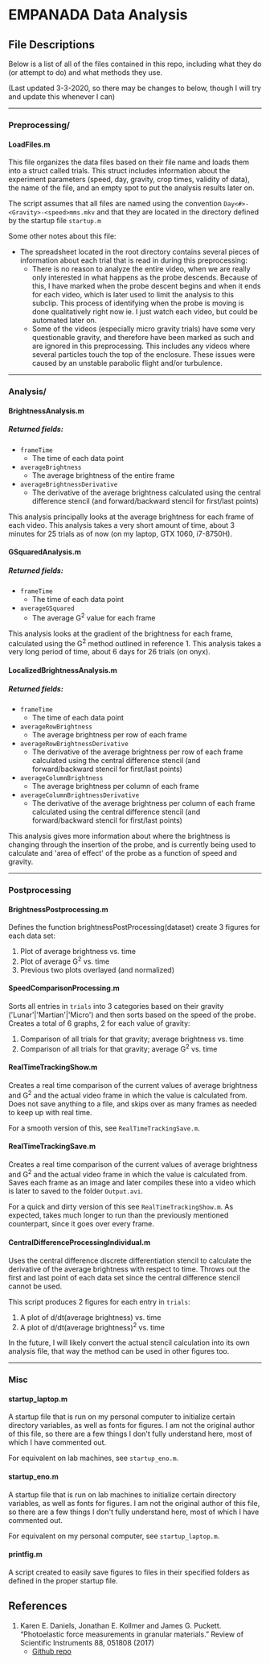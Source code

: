 # EMPANADA Data Analysis

## File Descriptions

Below is a list of all of the files contained in this repo, including what they do (or attempt to do) and what methods they use.

(Last updated 3-3-2020, so there may be changes to below, though I will try and update this whenever I can)

---
### Preprocessing/

#### LoadFiles.m

This file organizes the data files based on their file name and loads them into a struct called trials. This struct includes information about the experiment parameters (speed, day, gravity, crop times, validity of data), the name of the file, and an empty spot to put the analysis results later on.

The script assumes that all files are named using the convention `Day<#>-<Gravity>-<speed>mms.mkv` and that they are located in the directory defined by the startup file `startup.m`

Some other notes about this file:
- The spreadsheet located in the root directory contains several pieces of information about each trial that is read in during this preprocessing:
    - There is no reason to analyze the entire video, when we are really only interested in what happens as the probe descends. Because of this, I have marked when the probe descent begins and when it ends for each video, which is later used to limit the analysis to this subclip. This process of identifying when the probe is moving is done qualitatively right now ie. I just watch each video, but could be automated later on.
    - Some of the videos (especially micro gravity trials) have some very questionable gravity, and therefore have been marked as such and are ignored in this preprocessing. This includes any videos where several particles touch the top of the enclosure. These issues were caused by an unstable parabolic flight and/or turbulence.

---
### Analysis/

#### BrightnessAnalysis.m

##### Returned fields:
- `frameTime`
    - The time of each data point
- `averageBrightness`
    - The average brightness of the entire frame
- `averageBrightnessDerivative`
    - The derivative of the average brightness calculated using the central difference stencil (and forward/backward stencil for first/last points)

This analysis principally looks at the average brightness for each frame of each video. This analysis takes a very short amount of time, about 3 minutes for 25 trials as of now (on my laptop, GTX 1060, i7-8750H).

#### GSquaredAnalysis.m

##### Returned fields:
- `frameTime`
    - The time of each data point
- `averageGSquared`
    - The average G<sup>2</sup> value for each frame

This analysis looks at the gradient of the brightness for each frame, calculated using the G<sup>2</sup> method outlined in reference 1. This analysis takes a very long period of time, about 6 days for 26 trials (on onyx).

#### LocalizedBrightnessAnalysis.m

##### Returned fields:
- `frameTime`
    - The time of each data point
- `averageRowBrightness`
    - The average brightness per row of each frame
- `averageRowBrightnessDerivative`
    - The derivative of the average brightness per row of each frame calculated using the central difference stencil (and forward/backward stencil for first/last points)
- `averageColumnBrightness`
    - The average brightness per column of each frame
- `averageColumnBrightnessDerivative`
    - The derivative of the average brightness per column of each frame calculated using the central difference stencil (and forward/backward stencil for first/last points)

This analysis gives more information about where the brightness is changing through the insertion of the probe, and is currently being used to calculate and 'area of effect' of the probe as a function of speed and gravity.

---
### Postprocessing

#### BrightnessPostprocessing.m

Defines the function brightnessPostProcessing(dataset) create 3 figures for each data set:
1. Plot of average brightness vs. time
2. Plot of average G<sup>2</sup> vs. time
3. Previous two plots overlayed (and normalized)

#### SpeedComparisonProcessing.m

Sorts all entries in `trials` into 3 categories based on their gravity ('Lunar'|'Martian'|'Micro') and then sorts based on the speed of the probe. Creates a total of 6 graphs, 2 for each value of gravity:
1. Comparison of all trials for that gravity; average brightness vs. time
2. Comparison of all trials for that gravity; average G<sup>2</sup> vs. time

#### RealTimeTrackingShow.m

Creates a real time comparison of the current values of average brightness and G<sup>2</sup> and the actual video frame in which the value is calculated from. Does not save anything to a file, and skips over as many frames as needed to keep up with real time.

For a smooth version of this, see `RealTimeTrackingSave.m`.

#### RealTimeTrackingSave.m

Creates a real time comparison of the current values of average brightness and G<sup>2</sup> and the actual video frame in which the value is calculated from. Saves each frame as an image and later compiles these into a video which is later to saved to the folder `Output.avi`.

For a quick and dirty version of this see `RealTimeTrackingShow.m`. As expected, takes much longer to run than the previously mentioned counterpart, since it goes over every frame.

#### CentralDifferenceProcessingIndividual.m

Uses the central difference discrete differentiation stencil to calculate the derivative of the average brightness with respect to time. Throws out the first and last point of each data set since the central difference stencil cannot be used.

This script produces 2 figures for each entry in `trials`:
1. A plot of d/dt(average brightness) vs. time
1. A plot of d/dt(average brightness)<sup>2</sup> vs. time

In the future, I will likely convert the actual stencil calculation into its own analysis file, that way the method can be used in other figures too.

---
### Misc

#### startup_laptop.m

A startup file that is run on my personal computer to initialize certain directory variables, as well as fonts for figures. I am not the original author of this file, so there are a few things I don't fully understand here, most of which I have commented out.

For equivalent on lab machines, see `startup_eno.m`.

#### startup_eno.m

A startup file that is run on lab machines to initialize certain directory variables, as well as fonts for figures. I am not the original author of this file, so there are a few things I don't fully understand here, most of which I have commented out.

For equivalent on my personal computer, see `startup_laptop.m`.

#### printfig.m

A script created to easily save figures to files in their specified folders as defined in the proper startup file.

## References

1. Karen E. Daniels, Jonathan E. Kollmer and James G. Puckett. “Photoelastic force measurements in granular materials.” Review of Scientific Instruments 88, 051808 (2017)
    - [Github repo](https://github.com/DanielsNonlinearLab/Gsquared)

